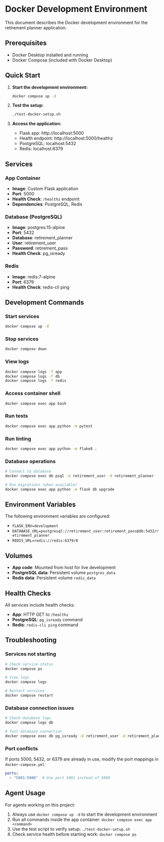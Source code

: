 # Docker Development Environment

This document describes the Docker development environment for the retirement planner application.

## Prerequisites

- Docker Desktop installed and running
- Docker Compose (included with Docker Desktop)

## Quick Start

1. **Start the development environment:**
   ```bash
   docker compose up -d
   ```

2. **Test the setup:**
   ```bash
   ./test-docker-setup.sh
   ```

3. **Access the application:**
   - Flask app: http://localhost:5000
   - Health endpoint: http://localhost:5000/healthz
   - PostgreSQL: localhost:5432
   - Redis: localhost:6379

## Services

### App Container
- **Image**: Custom Flask application
- **Port**: 5000
- **Health Check**: `/healthz` endpoint
- **Dependencies**: PostgreSQL, Redis

### Database (PostgreSQL)
- **Image**: postgres:15-alpine
- **Port**: 5432
- **Database**: retirement_planner
- **User**: retirement_user
- **Password**: retirement_pass
- **Health Check**: pg_isready

### Redis
- **Image**: redis:7-alpine
- **Port**: 6379
- **Health Check**: redis-cli ping

## Development Commands

### Start services
```bash
docker compose up -d
```

### Stop services
```bash
docker compose down
```

### View logs
```bash
docker compose logs -f app
docker compose logs -f db
docker compose logs -f redis
```

### Access container shell
```bash
docker compose exec app bash
```

### Run tests
```bash
docker compose exec app python -m pytest
```

### Run linting
```bash
docker compose exec app python -m flake8 .
```

### Database operations
```bash
# Connect to database
docker compose exec db psql -U retirement_user -d retirement_planner

# Run migrations (when available)
docker compose exec app python -m flask db upgrade
```

## Environment Variables

The following environment variables are configured:

- `FLASK_ENV=development`
- `DATABASE_URL=postgresql://retirement_user:retirement_pass@db:5432/retirement_planner`
- `REDIS_URL=redis://redis:6379/0`

## Volumes

- **App code**: Mounted from host for live development
- **PostgreSQL data**: Persistent volume `postgres_data`
- **Redis data**: Persistent volume `redis_data`

## Health Checks

All services include health checks:
- **App**: HTTP GET to `/healthz`
- **PostgreSQL**: `pg_isready` command
- **Redis**: `redis-cli ping` command

## Troubleshooting

### Services not starting
```bash
# Check service status
docker compose ps

# View logs
docker compose logs

# Restart services
docker compose restart
```

### Database connection issues
```bash
# Check database logs
docker compose logs db

# Test database connection
docker compose exec db pg_isready -U retirement_user -d retirement_planner
```

### Port conflicts
If ports 5000, 5432, or 6379 are already in use, modify the port mappings in `docker-compose.yml`:

```yaml
ports:
  - "5001:5000"  # Use port 5001 instead of 5000
```

## Agent Usage

For agents working on this project:

1. Always use `docker compose up -d` to start the development environment
2. Run all commands inside the app container: `docker compose exec app <command>`
3. Use the test script to verify setup: `./test-docker-setup.sh`
4. Check service health before starting work: `docker compose ps`
